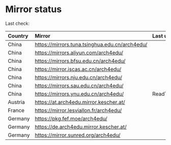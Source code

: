 <script src="./time.js"></script>
# Mirror status
Last check: <script type="text/javascript">localize(1693765180.0567214);</script>

|Country|Mirror|Last update|
|:------|:-----|:----------|
|China|https://mirrors.tuna.tsinghua.edu.cn/arch4edu/|<script type="text/javascript">localize(1693723141);</script>|
|China|https://mirrors.aliyun.com/arch4edu/|<script type="text/javascript">localize(1693636088);</script>|
|China|https://mirrors.bfsu.edu.cn/arch4edu/|<script type="text/javascript">localize(1693723141);</script>|
|China|https://mirror.iscas.ac.cn/arch4edu/|<script type="text/javascript">localize(1693723141);</script>|
|China|https://mirrors.nju.edu.cn/arch4edu/|<script type="text/javascript">localize(1693636088);</script>|
|China|https://mirrors.sau.edu.cn/arch4edu/|<script type="text/javascript">localize(1693723141);</script>|
|China|https://mirrors.ynu.edu.cn/arch4edu/|ReadTimeout|
|Austria|https://at.arch4edu.mirror.kescher.at/|<script type="text/javascript">localize(1693723141);</script>|
|France|https://mirror.lesviallon.fr/arch4edu/|<script type="text/javascript">localize(1693722680);</script>|
|Germany|https://pkg.fef.moe/arch4edu/|<script type="text/javascript">localize(1693723141);</script>|
|Germany|https://de.arch4edu.mirror.kescher.at/|<script type="text/javascript">localize(1693723141);</script>|
|Germany|https://mirror.sunred.org/arch4edu/|<script type="text/javascript">localize(1693723141);</script>|

<script src="./tablefilter/tablefilter.js"></script>
<script src="./table.js"></script>